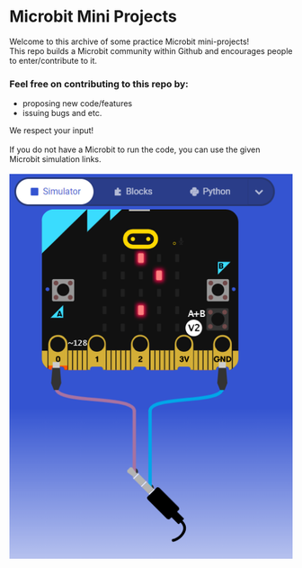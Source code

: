 # Microbit Mini Projects
Welcome to this archive of some practice Microbit mini-projects!
<br>
This repo builds a Microbit community within Github and encourages people to enter/contribute to it.
<br>
### Feel free on contributing to this repo by:
- proposing new code/features
- issuing bugs and etc.

We respect your input!
<br><br>
If you do not have a Microbit to run the code, you can use the given Microbit simulation links.
<br><br>
![](example.png)
